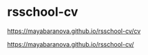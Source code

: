 # rsschool-cv

https://mayabaranova.github.io/rsschool-cv/cv

https://mayabaranova.github.io/rsschool-cv/
